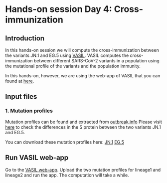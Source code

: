 # Hands-on session Day 4: Cross-immunization

## Introduction
In this hands-on session we will compute the cross-immunization between the variants JN.1 and EG.5 using [VASIL](https://github.com/KleistLab/VASIL). VASIL computes the cross-immunization between different SARS-CoV-2 variants in a population using the mutational profile of the variants and the population immunity. 

In this hands-on, however, we are using the web-app of VASIL that you can found at [here](https://projects-raharinirina.pythonanywhere.com/vasil/FoldR_PNeut/).


## Input files

### 1. Mutation profiles
Mutation profiles can be found and extracted from [outbreak.info](https://outbreak.info/)
Please visit [here](https://outbreak.info/compare-lineages?pango=JN.1&pango=EG.5&gene=S&threshold=75&nthresh=1&dark=false) to check the differences in the S protein between the two variants JN.1 and EG.5.

You can download these mutation profiles here: [JN.1](JN.1_mutationsprofile.txt)  [EG.5](EG.5_mutationsprofile.txt)


## Run VASIL web-app
Go to the [VASIL web-app](https://projects-raharinirina.pythonanywhere.com/vasil/FoldR_PNeut/). Upload the two mutation profiles for lineage1 and lineage2 and run the app. 
The computation will take a while. 


